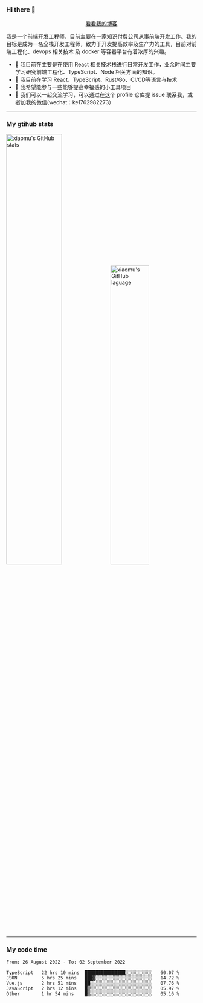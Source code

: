 ### Hi there 👋

<p align="center">
  <a href="https://blog.realjacket.site/">看看我的博客</a>
</p>

我是一个前端开发工程师，目前主要在一家知识付费公司从事前端开发工作。我的目标是成为一名全栈开发工程师，致力于开发提高效率及生产力的工具，目前对前端工程化、devops 相关技术 及 docker 等容器平台有着浓厚的兴趣。

- 🔭 我目前在主要是在使用 React 相关技术栈进行日常开发工作，业余时间主要学习研究前端工程化、TypeScript、Node 相关方面的知识。
- 🌱 我目前在学习 React、TypeScript、Rust/Go、CI/CD等语言与技术
- 👯 我希望能参与一些能够提高幸福感的小工具项目
- 💬 我们可以一起交流学习，可以通过在这个 profile 仓库提 issue 联系我，或者加我的微信(wechat：ke1762982273）

***

### My gtihub stats

<a><img src="https://github-readme-stats.vercel.app/api?username=real-jacket" title="xiaomu's GitHub stats" alt="xiaomu's GitHub stats" style="width:54%;"/></a>
<a><img src="https://github-readme-stats.vercel.app/api/top-langs/?username=real-jacket&layout=compact" title="xiaomu's GitHub laguage" alt="xiaomu's GitHub laguage" style="width:45%;"/><a/>

***

### My code time

<!--START_SECTION:waka-->

```text
From: 26 August 2022 - To: 02 September 2022

TypeScript   22 hrs 10 mins  ███████████████░░░░░░░░░░   60.07 %
JSON         5 hrs 25 mins   ███▓░░░░░░░░░░░░░░░░░░░░░   14.72 %
Vue.js       2 hrs 51 mins   ██░░░░░░░░░░░░░░░░░░░░░░░   07.76 %
JavaScript   2 hrs 12 mins   █▒░░░░░░░░░░░░░░░░░░░░░░░   05.97 %
Other        1 hr 54 mins    █▒░░░░░░░░░░░░░░░░░░░░░░░   05.16 %
```

<!--END_SECTION:waka-->
